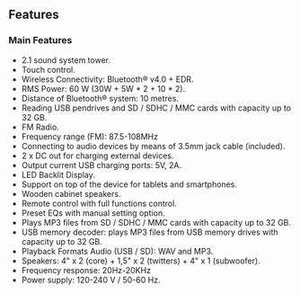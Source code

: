 ## Features

### Main Features

- 2.1 sound system tower.
- Touch control.
- Wireless Connectivity: Bluetooth® v4.0 + EDR.
- RMS Power: 60 W (30W + 5W * 2 + 10 * 2).
- Distance of Bluetooth® system:  10 metres.
- Reading USB pendrives and SD / SDHC / MMC cards with capacity up to 32 GB.
- FM Radio.
- Frequency range (FM): 87.5-108MHz
- Connecting to audio devices by means of 3.5mm jack cable (included).
- 2 x DC out for charging external devices.
- Output current USB charging ports: 5V, 2A.
- LED Backlit Display.
- Support on top of the device for tablets and smartphones.
- Wooden cabinet speakers.
- Remote control with full functions control.
- Preset EQs with manual setting option.
- Plays MP3 files from SD / SDHC / MMC cards with capacity up to 32 GB.
- USB memory decoder: plays MP3 files from USB memory drives with capacity up to 32 GB.
- Playback Formats Audio (USB / SD): WAV and MP3.
- Speakers: 4" x 2 (core) + 1,5" x 2 (twitters) + 4" x 1 (subwoofer).
- Frequency response: 20Hz-20KHz
- Power supply: 120-240 V / 50-60 Hz.
